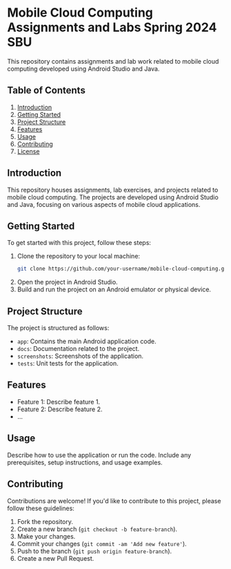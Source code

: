 # Mobile Cloud Computing Assignments and Labs Spring 2024 SBU

This repository contains assignments and lab work related to mobile cloud computing developed using Android Studio and Java.

## Table of Contents

1. [Introduction](#introduction)
2. [Getting Started](#getting-started)
3. [Project Structure](#project-structure)
4. [Features](#features)
5. [Usage](#usage)
6. [Contributing](#contributing)
7. [License](#license)

## Introduction

This repository houses assignments, lab exercises, and projects related to mobile cloud computing. The projects are developed using Android Studio and Java, focusing on various aspects of mobile cloud applications.

## Getting Started

To get started with this project, follow these steps:

1. Clone the repository to your local machine:
   ```bash
   git clone https://github.com/your-username/mobile-cloud-computing.git
   ```
2. Open the project in Android Studio.
3. Build and run the project on an Android emulator or physical device.

## Project Structure

The project is structured as follows:

- `app`: Contains the main Android application code.
- `docs`: Documentation related to the project.
- `screenshots`: Screenshots of the application.
- `tests`: Unit tests for the application.

## Features

- Feature 1: Describe feature 1.
- Feature 2: Describe feature 2.
- ...

## Usage

Describe how to use the application or run the code. Include any prerequisites, setup instructions, and usage examples.

## Contributing

Contributions are welcome! If you'd like to contribute to this project, please follow these guidelines:

1. Fork the repository.
2. Create a new branch (`git checkout -b feature-branch`).
3. Make your changes.
4. Commit your changes (`git commit -am 'Add new feature'`).
5. Push to the branch (`git push origin feature-branch`).
6. Create a new Pull Request.

